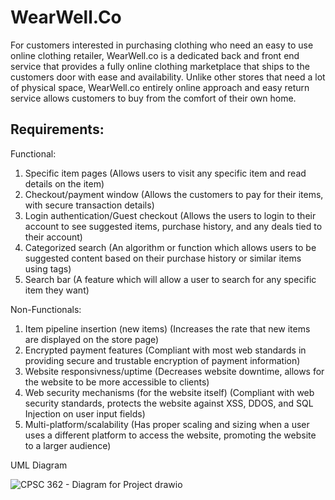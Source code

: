 # WearWell.Co


For customers interested in purchasing clothing who need an easy to use online clothing retailer, WearWell.co is a dedicated back and front end service that provides a fully online clothing marketplace that ships to the customers door with ease and availability. Unlike other stores that need a lot of physical space, WearWell.co entirely online approach and easy return service allows customers to buy from the comfort of their own home.




## Requirements:

Functional: 
1. Specific item pages
   (Allows users to visit any specific item and read details on the item)
2. Checkout/payment window
   (Allows the customers to pay for their items, with secure transaction details)  
3. Login authentication/Guest checkout
   (Allows the users to login to their account to see suggested items, purchase history, and any deals tied to their account)
4. Categorized search
   (An algorithm or function which allows users to be suggested content based on their purchase history or similar items using tags)
5. Search bar
   (A feature which will allow a user to search for any specific item they want)  

Non-Functionals:
1. Item pipeline insertion (new items)
   (Increases the rate that new items are displayed on the store page)
2. Encrypted payment features
   (Compliant with most web standards in providing secure and trustable encryption of payment information)
3. Website responsivness/uptime
   (Decreases website downtime, allows for the website to be more accessible to clients)
4. Web security mechanisms (for the website itself)
   (Compliant with web security standards, protects the website against XSS, DDOS, and SQL Injection on user input fields)
5. Multi-platform/scalability
   (Has proper scaling and sizing when a user uses a different platform to access the website, promoting the website to a larger audience)


UML Diagram

![CPSC 362 - Diagram for Project drawio](https://github.com/user-attachments/assets/2c10ab8b-8eff-412b-91ad-6cd4281b04f6)
